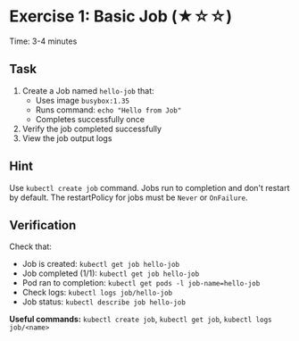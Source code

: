 # Exercise 1: Basic Job (★☆☆)

Time: 3-4 minutes

## Task

1. Create a Job named `hello-job` that:
   - Uses image `busybox:1.35`
   - Runs command: `echo "Hello from Job"`
   - Completes successfully once
2. Verify the job completed successfully
3. View the job output logs

## Hint

Use `kubectl create job` command. Jobs run to completion and don't restart by default.
The restartPolicy for jobs must be `Never` or `OnFailure`.

## Verification

Check that:

- Job is created: `kubectl get job hello-job`
- Job completed (1/1): `kubectl get job hello-job`
- Pod ran to completion: `kubectl get pods -l job-name=hello-job`
- Check logs: `kubectl logs job/hello-job`
- Job status: `kubectl describe job hello-job`

**Useful commands:** `kubectl create job`, `kubectl get job`, `kubectl logs job/<name>`
